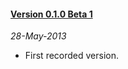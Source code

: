 #### [Version 0.1.0 Beta 1](https://github.com/ForallFramework/loader.package/tree/0.1.0-beta)
_28-May-2013_

* First recorded version.

